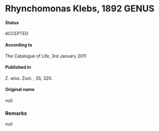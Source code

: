 Rhynchomonas Klebs, 1892 GENUS
=======

#### Status
ACCEPTED

#### According to
The Catalogue of Life, 3rd January 2011

#### Published in
Z. wiss. Zool. , 55, 320.

#### Original name
null

### Remarks
null